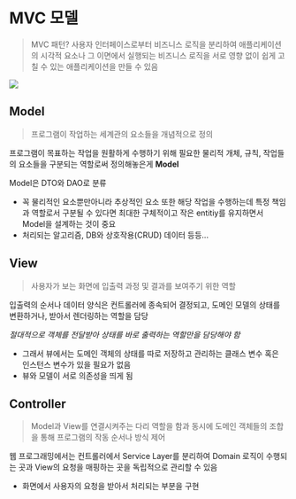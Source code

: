 # MVC 모델

> MVC 패턴? 사용자 인터페이스로부터 비즈니스 로직을 분리하여 애플리케이션의 시각적 요소나 그 이면에서 실행되는 비즈니스 로직을 서로 영향 없이 쉽게 고칠 수 있는 애플리케이션을 만들 수 있음

![](https://media.vlpt.us/images/ljinsk3/post/3bd5b520-3cab-4234-b658-bad9e68bd6ee/600px-Router-MVC-DB.svg.png)

## Model

> 프로그램이 작업하는 세계관의 요소들을 개념적으로 정의

프로그램이 목표하는 작업을 원활하게 수행하기 위해 필요한 물리적 개체, 규칙, 작업들의 요소들을 구분되는 역할로써 정의해놓은게 **Model**<br>

Model은 DTO와 DAO로 분류<br>

- 꼭 물리적인 요소뿐만아니라 추상적인 요소 또한 해당 작업을 수행하는데 특정 책임과 역할로서 구분될 수 있다면 최대한 구체적이고 작은 entitiy를 유지하면서 Model을 설계하는 것이 중요
- 처리되는 알고리즘, DB와 상호작용(CRUD) 데이터 등등...

## View

> 사용자가 보는 화면에 입출력 과정 및 결과를 보여주기 위한 역할

입출력의 순서나 데이터 양식은 컨트롤러에 종속되어 결정되고, 도메인 모델의 상태를 변환하거나, 받아서 렌더링하는 역할을 담당<br>

*절대적으로 객체를 전달받아 상태를 바로 출력하는 역할만을 담당해야 함*<br>

- 그래서 뷰에서는 도메인 객체의 상태를 따로 저장하고 관리하는 클래스 변수 혹은 인스턴스 변수가 있을 필요가 없음
- 뷰와 모델이 서로 의존성을 띄게 됨



## Controller

> Model과 View를 연결시켜주는 다리 역할을 함과 동시에 도메인 객체들의 조합을 통해 프로그램의 작동 순서나 방식 제어

웹 프로그래밍에서는 컨트롤러에서 Service Layer를 분리하여 Domain 로직이 수행되는 곳과 View의 요청을 매핑하는 곳을 독립적으로 관리할 수 있음<br>

- 화면에서 사용자의 요청을 받아서 처리되는 부분을 구현



